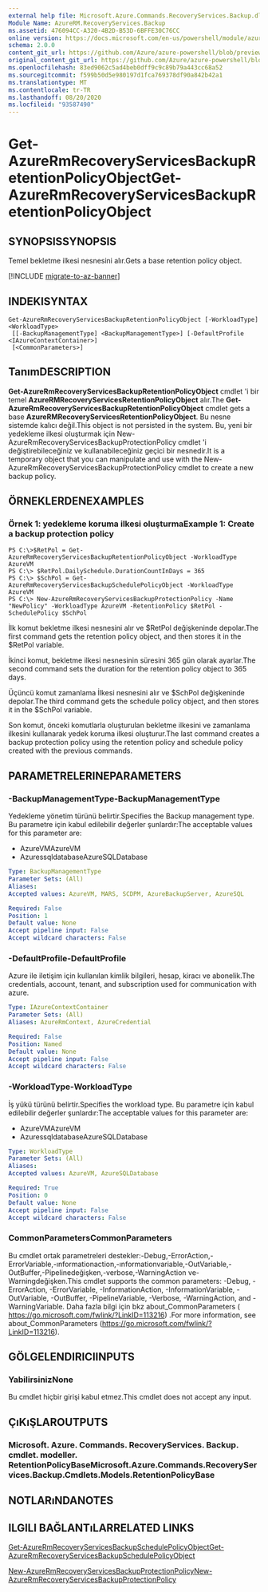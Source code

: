 ```yaml
---
external help file: Microsoft.Azure.Commands.RecoveryServices.Backup.dll-Help.xml
Module Name: AzureRM.RecoveryServices.Backup
ms.assetid: 476094CC-A320-4B2D-B53D-6BFFE30C76CC
online version: https://docs.microsoft.com/en-us/powershell/module/azurerm.recoveryservices.backup/get-azurermrecoveryservicesbackupretentionpolicyobject
schema: 2.0.0
content_git_url: https://github.com/Azure/azure-powershell/blob/preview/src/ResourceManager/RecoveryServices.Backup/Commands.RecoveryServices.Backup/help/Get-AzureRmRecoveryServicesBackupRetentionPolicyObject.md
original_content_git_url: https://github.com/Azure/azure-powershell/blob/preview/src/ResourceManager/RecoveryServices.Backup/Commands.RecoveryServices.Backup/help/Get-AzureRmRecoveryServicesBackupRetentionPolicyObject.md
ms.openlocfilehash: 83ed9062c5ad4beb0dff9c9c89b79a443cc68a52
ms.sourcegitcommit: f599b50d5e980197d1fca769378df90a842b42a1
ms.translationtype: MT
ms.contentlocale: tr-TR
ms.lasthandoff: 08/20/2020
ms.locfileid: "93587490"
---
```

# <span data-ttu-id="e9ce0-101">Get-AzureRmRecoveryServicesBackupRetentionPolicyObject</span><span class="sxs-lookup"><span data-stu-id="e9ce0-101">Get-AzureRmRecoveryServicesBackupRetentionPolicyObject</span></span>

## <span data-ttu-id="e9ce0-102">SYNOPSIS</span><span class="sxs-lookup"><span data-stu-id="e9ce0-102">SYNOPSIS</span></span>
<span data-ttu-id="e9ce0-103">Temel bekletme ilkesi nesnesini alır.</span><span class="sxs-lookup"><span data-stu-id="e9ce0-103">Gets a base retention policy object.</span></span>

[!INCLUDE [migrate-to-az-banner](../../includes/migrate-to-az-banner.md)]

## <span data-ttu-id="e9ce0-104">INDEKI</span><span class="sxs-lookup"><span data-stu-id="e9ce0-104">SYNTAX</span></span>

```
Get-AzureRmRecoveryServicesBackupRetentionPolicyObject [-WorkloadType] <WorkloadType>
 [[-BackupManagementType] <BackupManagementType>] [-DefaultProfile <IAzureContextContainer>]
 [<CommonParameters>]
```

## <span data-ttu-id="e9ce0-105">Tanım</span><span class="sxs-lookup"><span data-stu-id="e9ce0-105">DESCRIPTION</span></span>
<span data-ttu-id="e9ce0-106">**Get-AzureRmRecoveryServicesBackupRetentionPolicyObject** cmdlet 'i bir temel **AzureRMRecoveryServicesRetentionPolicyObject** alır.</span><span class="sxs-lookup"><span data-stu-id="e9ce0-106">The **Get-AzureRmRecoveryServicesBackupRetentionPolicyObject** cmdlet gets a base **AzureRMRecoveryServicesRetentionPolicyObject**.</span></span>
<span data-ttu-id="e9ce0-107">Bu nesne sistemde kalıcı değil.</span><span class="sxs-lookup"><span data-stu-id="e9ce0-107">This object is not persisted in the system.</span></span>
<span data-ttu-id="e9ce0-108">Bu, yeni bir yedekleme ilkesi oluşturmak için New-AzureRmRecoveryServicesBackupProtectionPolicy cmdlet 'i değiştirebileceğiniz ve kullanabileceğiniz geçici bir nesnedir.</span><span class="sxs-lookup"><span data-stu-id="e9ce0-108">It is a temporary object that you can manipulate and use with the New-AzureRmRecoveryServicesBackupProtectionPolicy cmdlet to create a new backup policy.</span></span>

## <span data-ttu-id="e9ce0-109">ÖRNEKLERDEN</span><span class="sxs-lookup"><span data-stu-id="e9ce0-109">EXAMPLES</span></span>

### <span data-ttu-id="e9ce0-110">Örnek 1: yedekleme koruma ilkesi oluşturma</span><span class="sxs-lookup"><span data-stu-id="e9ce0-110">Example 1: Create a backup protection policy</span></span>
```
PS C:\>$RetPol = Get-AzureRmRecoveryServicesBackupRetentionPolicyObject -WorkloadType AzureVM 
PS C:\> $RetPol.DailySchedule.DurationCountInDays = 365
PS C:\> $SchPol = Get-AzureRmRecoveryServicesBackupSchedulePolicyObject -WorkloadType AzureVM 
PS C:\> New-AzureRmRecoveryServicesBackupProtectionPolicy -Name "NewPolicy" -WorkloadType AzureVM -RetentionPolicy $RetPol -SchedulePolicy $SchPol
```

<span data-ttu-id="e9ce0-111">İlk komut bekletme ilkesi nesnesini alır ve $RetPol değişkeninde depolar.</span><span class="sxs-lookup"><span data-stu-id="e9ce0-111">The first command gets the retention policy object, and then stores it in the $RetPol variable.</span></span>

<span data-ttu-id="e9ce0-112">İkinci komut, bekletme ilkesi nesnesinin süresini 365 gün olarak ayarlar.</span><span class="sxs-lookup"><span data-stu-id="e9ce0-112">The second command sets the duration for the retention policy object to 365 days.</span></span>

<span data-ttu-id="e9ce0-113">Üçüncü komut zamanlama İlkesi nesnesini alır ve $SchPol değişkeninde depolar.</span><span class="sxs-lookup"><span data-stu-id="e9ce0-113">The third command gets the schedule policy object, and then stores it in the $SchPol variable.</span></span>

<span data-ttu-id="e9ce0-114">Son komut, önceki komutlarla oluşturulan bekletme ilkesini ve zamanlama ilkesini kullanarak yedek koruma ilkesi oluşturur.</span><span class="sxs-lookup"><span data-stu-id="e9ce0-114">The last command creates a backup protection policy using the retention policy and schedule policy created with the previous commands.</span></span>

## <span data-ttu-id="e9ce0-115">PARAMETRELERINE</span><span class="sxs-lookup"><span data-stu-id="e9ce0-115">PARAMETERS</span></span>

### <span data-ttu-id="e9ce0-116">-BackupManagementType</span><span class="sxs-lookup"><span data-stu-id="e9ce0-116">-BackupManagementType</span></span>
<span data-ttu-id="e9ce0-117">Yedekleme yönetim türünü belirtir.</span><span class="sxs-lookup"><span data-stu-id="e9ce0-117">Specifies the Backup management type.</span></span>
<span data-ttu-id="e9ce0-118">Bu parametre için kabul edilebilir değerler şunlardır:</span><span class="sxs-lookup"><span data-stu-id="e9ce0-118">The acceptable values for this parameter are:</span></span>

- <span data-ttu-id="e9ce0-119">AzureVM</span><span class="sxs-lookup"><span data-stu-id="e9ce0-119">AzureVM</span></span> 
- <span data-ttu-id="e9ce0-120">Azuressqldatabase</span><span class="sxs-lookup"><span data-stu-id="e9ce0-120">AzureSQLDatabase</span></span>

```yaml
Type: BackupManagementType
Parameter Sets: (All)
Aliases: 
Accepted values: AzureVM, MARS, SCDPM, AzureBackupServer, AzureSQL

Required: False
Position: 1
Default value: None
Accept pipeline input: False
Accept wildcard characters: False
```

### <span data-ttu-id="e9ce0-121">-DefaultProfile</span><span class="sxs-lookup"><span data-stu-id="e9ce0-121">-DefaultProfile</span></span>
<span data-ttu-id="e9ce0-122">Azure ile iletişim için kullanılan kimlik bilgileri, hesap, kiracı ve abonelik.</span><span class="sxs-lookup"><span data-stu-id="e9ce0-122">The credentials, account, tenant, and subscription used for communication with azure.</span></span>

```yaml
Type: IAzureContextContainer
Parameter Sets: (All)
Aliases: AzureRmContext, AzureCredential

Required: False
Position: Named
Default value: None
Accept pipeline input: False
Accept wildcard characters: False
```

### <span data-ttu-id="e9ce0-123">-WorkloadType</span><span class="sxs-lookup"><span data-stu-id="e9ce0-123">-WorkloadType</span></span>
<span data-ttu-id="e9ce0-124">İş yükü türünü belirtir.</span><span class="sxs-lookup"><span data-stu-id="e9ce0-124">Specifies the workload type.</span></span>
<span data-ttu-id="e9ce0-125">Bu parametre için kabul edilebilir değerler şunlardır:</span><span class="sxs-lookup"><span data-stu-id="e9ce0-125">The acceptable values for this parameter are:</span></span>

- <span data-ttu-id="e9ce0-126">AzureVM</span><span class="sxs-lookup"><span data-stu-id="e9ce0-126">AzureVM</span></span> 
- <span data-ttu-id="e9ce0-127">Azuressqldatabase</span><span class="sxs-lookup"><span data-stu-id="e9ce0-127">AzureSQLDatabase</span></span>

```yaml
Type: WorkloadType
Parameter Sets: (All)
Aliases: 
Accepted values: AzureVM, AzureSQLDatabase

Required: True
Position: 0
Default value: None
Accept pipeline input: False
Accept wildcard characters: False
```

### <span data-ttu-id="e9ce0-128">CommonParameters</span><span class="sxs-lookup"><span data-stu-id="e9ce0-128">CommonParameters</span></span>
<span data-ttu-id="e9ce0-129">Bu cmdlet ortak parametreleri destekler:-Debug,-ErrorAction,-ErrorVariable,-ınformationaction,-ınformationvariable,-OutVariable,-OutBuffer,-Pipelinedeğişken,-verbose,-WarningAction ve-Warningdeğişken.</span><span class="sxs-lookup"><span data-stu-id="e9ce0-129">This cmdlet supports the common parameters: -Debug, -ErrorAction, -ErrorVariable, -InformationAction, -InformationVariable, -OutVariable, -OutBuffer, -PipelineVariable, -Verbose, -WarningAction, and -WarningVariable.</span></span> <span data-ttu-id="e9ce0-130">Daha fazla bilgi için bkz about_CommonParameters ( https://go.microsoft.com/fwlink/?LinkID=113216) .</span><span class="sxs-lookup"><span data-stu-id="e9ce0-130">For more information, see about_CommonParameters (https://go.microsoft.com/fwlink/?LinkID=113216).</span></span>

## <span data-ttu-id="e9ce0-131">GÖLGELENDIRICI</span><span class="sxs-lookup"><span data-stu-id="e9ce0-131">INPUTS</span></span>

### <span data-ttu-id="e9ce0-132">Yabilirsiniz</span><span class="sxs-lookup"><span data-stu-id="e9ce0-132">None</span></span>
<span data-ttu-id="e9ce0-133">Bu cmdlet hiçbir girişi kabul etmez.</span><span class="sxs-lookup"><span data-stu-id="e9ce0-133">This cmdlet does not accept any input.</span></span>

## <span data-ttu-id="e9ce0-134">ÇıKıŞLAR</span><span class="sxs-lookup"><span data-stu-id="e9ce0-134">OUTPUTS</span></span>

### <span data-ttu-id="e9ce0-135">Microsoft. Azure. Commands. RecoveryServices. Backup. cmdlet. modeller. RetentionPolicyBase</span><span class="sxs-lookup"><span data-stu-id="e9ce0-135">Microsoft.Azure.Commands.RecoveryServices.Backup.Cmdlets.Models.RetentionPolicyBase</span></span>

## <span data-ttu-id="e9ce0-136">NOTLARıNDA</span><span class="sxs-lookup"><span data-stu-id="e9ce0-136">NOTES</span></span>

## <span data-ttu-id="e9ce0-137">ILGILI BAĞLANTıLAR</span><span class="sxs-lookup"><span data-stu-id="e9ce0-137">RELATED LINKS</span></span>

[<span data-ttu-id="e9ce0-138">Get-AzureRmRecoveryServicesBackupSchedulePolicyObject</span><span class="sxs-lookup"><span data-stu-id="e9ce0-138">Get-AzureRmRecoveryServicesBackupSchedulePolicyObject</span></span>](./Get-AzureRmRecoveryServicesBackupSchedulePolicyObject.md)

[<span data-ttu-id="e9ce0-139">New-AzureRmRecoveryServicesBackupProtectionPolicy</span><span class="sxs-lookup"><span data-stu-id="e9ce0-139">New-AzureRmRecoveryServicesBackupProtectionPolicy</span></span>](./New-AzureRmRecoveryServicesBackupProtectionPolicy.md)


